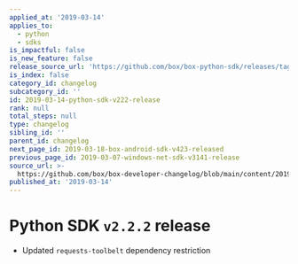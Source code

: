 ```yaml
---
applied_at: '2019-03-14'
applies_to:
  - python
  - sdks
is_impactful: false
is_new_feature: false
release_source_url: 'https://github.com/box/box-python-sdk/releases/tag/v2.2.2'
is_index: false
category_id: changelog
subcategory_id: ''
id: 2019-03-14-python-sdk-v222-release
rank: null
total_steps: null
type: changelog
sibling_id: ''
parent_id: changelog
next_page_id: 2019-03-18-box-android-sdk-v423-released
previous_page_id: 2019-03-07-windows-net-sdk-v3141-release
source_url: >-
  https://github.com/box/box-developer-changelog/blob/main/content/2019/03-14-python-sdk-v222-release.md
published_at: '2019-03-14'
---
```

# Python SDK `v2.2.2` release

- Updated `requests-toolbelt` dependency restriction